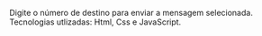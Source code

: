 Digite o número de destino para enviar a mensagem selecionada. Tecnologias utlizadas: Html, Css e JavaScript.
